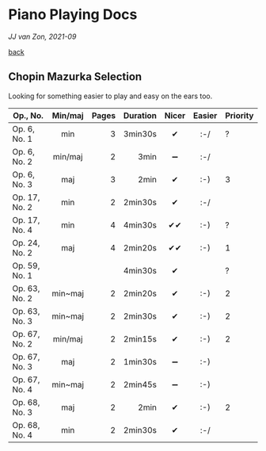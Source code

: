 Piano Playing Docs
==================

*JJ van Zon, 2021-09*

[back](./)

Chopin Mazurka Selection
------------------------

Looking for something easier to play and easy on the ears too.

| Op., No.      | Min/maj | Pages | Duration | Nicer | Easier | Priority
|---------------|:-------:|------:|---------:|:-----:|:------:|---------
| Op. 6, No. 1  |   min   |     3 |  3min30s |  ✔   |  :-/   | ?
| Op. 6, No. 2  | min/maj |     2 |     3min |  ➖  |   :-/   | 
| Op. 6, No. 3  |   maj   |     3 |     2min |  ✔   |  :-)   | 3
| Op. 17, No. 2 |   min   |     2 |  2min30s |  ✔   |  :-/   | 
| Op. 17, No. 4 |   min   |     4 |  4min30s | ✔✔  |  :-)   | ?
| Op. 24, No. 2 |   maj   |     4 |  2min20s | ✔✔  |  :-)   | 1
| Op. 59, No. 1 |         |       |  4min30s |  ✔   |        | ?
| Op. 63, No. 2 | min~maj |     2 |  2min20s |  ✔   |  :-)   | 2
| Op. 63, No. 3 | min~maj |     2 |  2min30s |  ✔   |  :-)   | 2
| Op. 67, No. 2 | min/maj |     2 |  2min15s |  ✔   |  :-)   | 2
| Op. 67, No. 3 |   maj   |     2 |  1min30s |  ➖  |  :-)   |
| Op. 67, No. 4 | min~maj |     2 |  2min45s |  ➖  |  :-)   |
| Op. 68, No. 3 |   maj   |     2 |     2min |  ✔   |  :-)   | 2
| Op. 68, No. 4 |   min   |     2 |  2min30s |  ✔   |  :-/   |